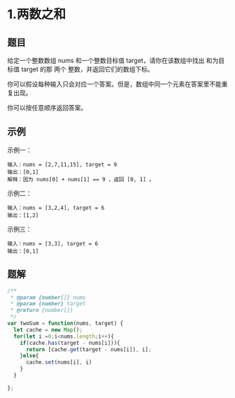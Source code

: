 # 1.两数之和

## 题目

给定一个整数数组 nums 和一个整数目标值 target，请你在该数组中找出 和为目标值 target 的那 两个 整数，并返回它们的数组下标。

你可以假设每种输入只会对应一个答案。但是，数组中同一个元素在答案里不能重复出现。

你可以按任意顺序返回答案。

## 示例

示例一：

```text
输入：nums = [2,7,11,15], target = 9
输出：[0,1]
解释：因为 nums[0] + nums[1] == 9 ，返回 [0, 1] 。
```

示例二：

```text
输入：nums = [3,2,4], target = 6
输出：[1,2]
```

示例三：

```text
输入：nums = [3,3], target = 6
输出：[0,1]
```


## 题解

```javascript
/**
 * @param {number[]} nums
 * @param {number} target
 * @return {number[]}
 */
var twoSum = function(nums, target) {
  let cache = new Map();
  for(let i =0;i<nums.length;i++){
    if(cache.has(target - nums[i])){
      return [cache.get(target - nums[i]), i];
    }else{
      cache.set(nums[i], i)
    }
  }

};

```
